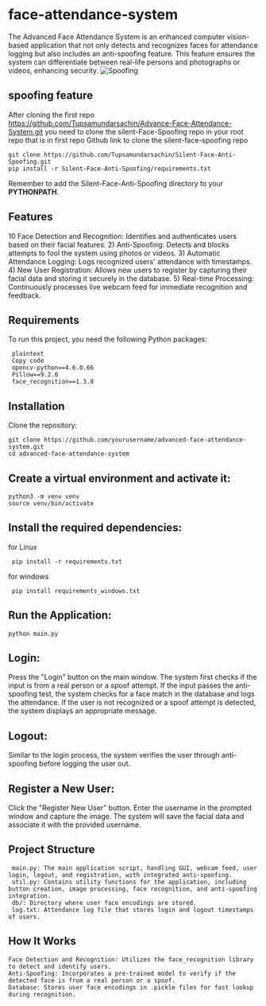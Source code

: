 # face-attendance-system
The Advanced Face Attendance System is an enhanced computer vision-based application that not only detects and recognizes faces for attendance logging but also includes an anti-spoofing feature. This feature ensures the system can differentiate between real-life persons and photographs or videos, enhancing security.
![Spoofing](https://github.com/user-attachments/assets/89a43614-271f-45f0-8956-7d2550856bfa)


## spoofing feature

After cloning the first repo https://github.com/Tupsamundarsachin/Advance-Face-Attendance-System.git you need to clone the silent-Face-Spoofing repo in your root repo that is in first repo
Github link to clone the silent-face-spoofing repo

    git clone https://github.com/Tupsamundarsachin/Silent-Face-Anti-Spoofing.git
    pip install -r Silent-Face-Anti-Spoofing/requirements.txt

Remember to add the Silent-Face-Anti-Spoofing directory to your **PYTHONPATH**.


## Features

10 Face Detection and Recognition: Identifies and authenticates users based on their facial features.
2) Anti-Spoofing: Detects and blocks attempts to fool the system using photos or videos.
3) Automatic Attendance Logging: Logs recognized users' attendance with timestamps.
4) New User Registration: Allows new users to register by capturing their facial data and storing it securely in the database.
5) Real-time Processing: Continuously processes live webcam feed for immediate recognition and feedback.


## Requirements
To run this project, you need the following Python packages:

     plaintext
     Copy code
     opencv-python==4.6.0.66
     Pillow==9.2.0
     face_recognition==1.3.0


## Installation
Clone the repository:

    git clone https://github.com/yourusername/advanced-face-attendance-system.git
    cd advanced-face-attendance-system


## Create a virtual environment and activate it:

    python3 -m venv venv
    source venv/bin/activate

## Install the required dependencies:

for Linux

     pip install -r requirements.txt
for windows

     pip install requirements_windows.txt

     
## Run the Application:

    python main.py


    
## Login:

Press the "Login" button on the main window.
The system first checks if the input is from a real person or a spoof attempt.
If the input passes the anti-spoofing test, the system checks for a face match in the database and logs the attendance.
If the user is not recognized or a spoof attempt is detected, the system displays an appropriate message.


## Logout:

Similar to the login process, the system verifies the user through anti-spoofing before logging the user out.


## Register a New User:

Click the "Register New User" button.
Enter the username in the prompted window and capture the image.
The system will save the facial data and associate it with the provided username.


## Project Structure
     main.py: The main application script, handling GUI, webcam feed, user login, logout, and registration, with integrated anti-spoofing.
     util.py: Contains utility functions for the application, including button creation, image processing, face recognition, and anti-spoofing integration.
     db/: Directory where user face encodings are stored.
     log.txt: Attendance log file that stores login and logout timestamps of users.

     
## How It Works
    Face Detection and Recognition: Utilizes the face_recognition library to detect and identify users.
    Anti-Spoofing: Incorporates a pre-trained model to verify if the detected face is from a real person or a spoof.
    Database: Stores user face encodings in .pickle files for fast lookup during recognition.





